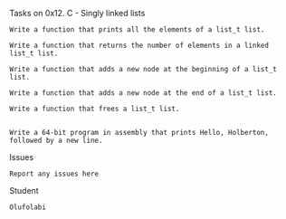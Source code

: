 Tasks on 0x12. C - Singly linked lists

    Write a function that prints all the elements of a list_t list.

    Write a function that returns the number of elements in a linked list_t list.

    Write a function that adds a new node at the beginning of a list_t list.

    Write a function that adds a new node at the end of a list_t list.

    Write a function that frees a list_t list.


    Write a 64-bit program in assembly that prints Hello, Holberton, followed by a new line.

Issues

    Report any issues here

Student

    Olufolabi

